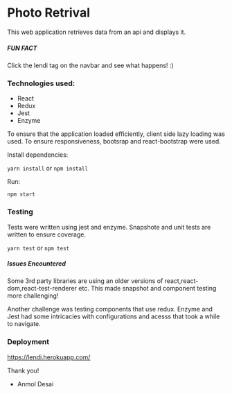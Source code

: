 # Photo Retrival

This web application retrieves data from an api and displays it.

##### FUN FACT
Click the lendi tag on the navbar and see what happens! :)

### Technologies used:
* React
* Redux 
* Jest
* Enzyme

To ensure that the application loaded efficiently, client side lazy loading was used. To ensure responsiveness, bootsrap and react-bootstrap were used.

Install dependencies:

`yarn install` or `npm install`

Run:

`npm start`

### Testing

Tests were written using jest and enzyme. Snapshote and unit tests are written to ensure coverage.

`yarn test` or `npm test`

##### Issues Encountered

Some 3rd party libraries are using an older versions of react,react-dom,react-test-renderer etc. This made snapshot and component testing more challenging! 

Another challenge was testing components that use redux. Enzyme and Jest had some intricacies with configurations and acesss that took a while to navigate. 

### Deployment

https://lendi.herokuapp.com/

Thank you!

- Anmol Desai
